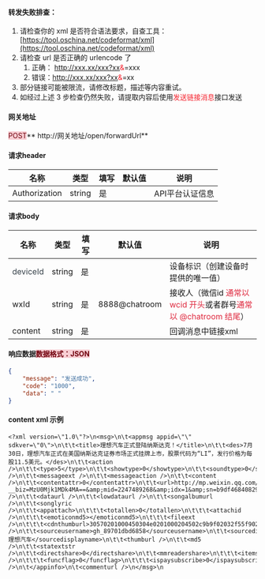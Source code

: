 #### 转发失败排查：
1. 请检查你的 xml 是否符合语法要求，自查工具：[https://tool.oschina.net/codeformat/xml](https://tool.oschina.net/codeformat/xml)
2. 请检查 url 是否正确的 urlencode 了
    1. 正确： http://xxx.xx/xxx?xx<font style="color:#F5222D;">&amp;</font>=xxx
    2. 错误：http://xxx.xx/xxx?xx<font style="color:#F5222D;">&</font>=xx
3. 部分链接可能被限流，请修改标题，描述等内容重试。
4. 如经过上述 3 步检查仍然失败，请提取内容后使用<font style="color:#F5222D;">发送链接消息</font>接口发送



#### 网关地址
<font style="background:#F8CED3;color:#70000D">POST</font>** http://网关地址/open/forwardUrl**

#### 请求header
| **名称** | **类型** | **填写** | **默认值** | **说明** |
| --- | --- | --- | --- | --- |
| Authorization | string | 是 |  | API平台认证信息 |


#### 请求body
| **名称** | **类型** | **填写** | **默认值** | **说明** |
| --- | --- | --- | --- | --- |
| <font style="color:#364149;">deviceId</font> | string | 是 |  | 设备标识（创建设备时提供的唯一值） |
| wxId | string | 是 | 8888@chatroom | 接收人（微信id <font style="color:#DF2A3F;">通常以 wcid 开头</font>或者群号<font style="color:#DF2A3F;">通常以 @chatroom 结尾</font>） |
| content | string | 是 |  | 回调消息中链接xml |


#### 响应数据<font style="background:#F8CED3;color:#70000D">数据格式：JSON</font>
```json
{
    "message": "发送成功",
    "code": "1000",
    "data": " "
}
```

#### content xml 示例
```http
<?xml version=\"1.0\"?>\n<msg>\n\t<appmsg appid=\"\" sdkver=\"0\">\n\t\t<title>理想汽车正式登陆纳斯达克！</title>\n\t\t<des>7月30日，理想汽车正式在美国纳斯达克证券市场正式挂牌上市，股票代码为“LI”，发行价格为每股11.5美元。</des>\n\t\t<action />\n\t\t<type>5</type>\n\t\t<showtype>0</showtype>\n\t\t<soundtype>0</soundtype>\n\t\t<mediatagname />\n\t\t<messageext />\n\t\t<messageaction />\n\t\t<content />\n\t\t<contentattr>0</contentattr>\n\t\t<url>http://mp.weixin.qq.com/s?__biz=MzU0Mjk1MDk4MA==&amp;mid=2247489268&amp;idx=1&amp;sn=b9df468408299b16ea55b804f8eaac6f&amp;chksm=fb1385dfcc640cc90de251b2d641739fe91278c6d6c3a94239cadfe0f5f1146bdf283d7b73a6&amp;mpshare=1&amp;scene=2&amp;srcid=0730zRNXTUJqhf7Fztpamu6n&amp;sharer_sharetime=1596158677187&amp;sharer_shareid=b5d32fcdbf6f6bd1700daee19cead97b#rd</url>\n\t\t<lowurl />\n\t\t<dataurl />\n\t\t<lowdataurl />\n\t\t<songalbumurl />\n\t\t<songlyric />\n\t\t<appattach>\n\t\t\t<totallen>0</totallen>\n\t\t\t<attachid />\n\t\t\t<emoticonmd5></emoticonmd5>\n\t\t\t<fileext />\n\t\t\t<cdnthumburl>30570201000450304e0201000204502c9b9f02032f55f90204a40260b402045f2379650429777875706c6f61645f777869645f796c7874666c636730703862323237395f313539363136303335370204010400030201000400</cdnthumburl>\n\t\t\t<cdnthumbmd5>51f22eeff56ff76a7cab2bf177ef6c1a</cdnthumbmd5>\n\t\t\t<cdnthumblength>25332</cdnthumblength>\n\t\t\t<cdnthumbwidth>150</cdnthumbwidth>\n\t\t\t<cdnthumbheight>150</cdnthumbheight>\n\t\t\t<cdnthumbaeskey>99e7fd1d7d33dba159edfa52607645c3</cdnthumbaeskey>\n\t\t\t<aeskey>99e7fd1d7d33dba159edfa52607645c3</aeskey>\n\t\t\t<encryver>0</encryver>\n\t\t\t<filekey>wxid_ylxtflcg0p8b2279_1596160357</filekey>\n\t\t</appattach>\n\t\t<extinfo />\n\t\t<sourceusername>gh_89701dbd6858</sourceusername>\n\t\t<sourcedisplayname>理想汽车</sourcedisplayname>\n\t\t<thumburl />\n\t\t<md5 />\n\t\t<statextstr />\n\t\t<directshare>0</directshare>\n\t\t<mmreadershare>\n\t\t\t<itemshowtype>0</itemshowtype>\n\t\t\t<nativepage>0</nativepage>\n\t\t\t<pubtime>0</pubtime>\n\t\t\t<duration>0</duration>\n\t\t\t<width>0</width>\n\t\t\t<height>0</height>\n\t\t\t<vid />\n\t\t\t<funcflag>0</funcflag>\n\t\t\t<ispaysubscribe>0</ispaysubscribe>\n\t\t</mmreadershare>\n\t</appmsg>\n\t<fromusername>wxid_i6qsbbjenjuj22</fromusername>\n\t<scene>0</scene>\n\t<appinfo>\n\t\t<version>1</version>\n\t\t<appname />\n\t</appinfo>\n\t<commenturl />\n</msg>\n
```


